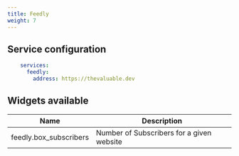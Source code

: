 ```yaml
---
title: Feedly
weight: 7 
---
```


## Service configuration

```yml
    services:
      feedly:
        address: https://thevaluable.dev
```

## Widgets available

| Name                   | Description                               |
|------------------------|-------------------------------------------|
| feedly.box_subscribers | Number of Subscribers for a given website |
